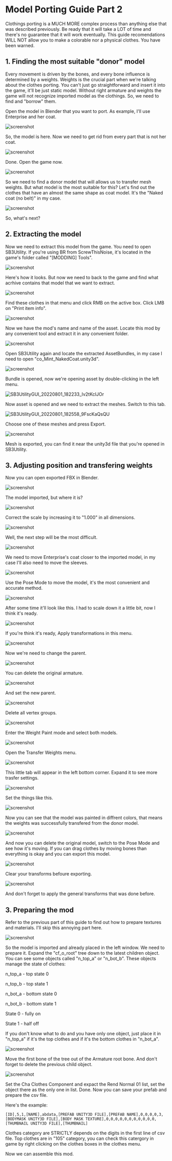 # Model Porting Guide Part 2

Clothings porting is a MUCH MORE complex process than anything else that was described previously.
Be ready that it will take a LOT of time and there's no guarantee that it will work eventually.
This guide recomendations WILL NOT allow you to make a colorable nor a physical clothes.
You have been warned.


## 1. Finding the most suitable "donor" model

Every movement is driven by the bones, and every bone influence is determined by a weights.
Weights is the crucial part when we're talking about the clothes porting. 
You can't just go straightforward and insert it into the game, it'll be just static model.
Without right armature and weights the game will not recognize imported model as the clothings.
So, we need to find and "borrow" them.

Open the model in Blender that you want to port. As example, I'll use Enterprise and her coat.

![screenshot](https://user-images.githubusercontent.com/52298587/182175591-01bdecaa-016b-4150-b110-cd93a38d39d0.png)

So, the model is here. Now we need to get rid from every part that is not her coat.

![screenshot](https://user-images.githubusercontent.com/52298587/182177338-302ca83b-261d-45c2-8f44-6ca6525cc42e.png)

Done. Open the game now.

![screenshot](https://user-images.githubusercontent.com/52298587/182177780-4397ab1c-96d9-40c8-bef1-d7204ef24203.png)

So we need to find a donor model that will allows us to transfer mesh weights.
But what model is the most suitable for this? Let's find out the clothes that have an almost the same shape as coat model.
It's the "Naked coat (no belt)" in my case. 

![screenshot](https://user-images.githubusercontent.com/52298587/182179822-9e5db838-e218-4005-84eb-496871ae471b.png)

So, what's next?

## 2. Extracting the model

Now we need to extract this model from the game. You need to open SB3Utility. 
If you're using BR from ScrewThisNoise, it's located in the game's folder called "[MODDING] Tools".

![screenshot](https://user-images.githubusercontent.com/52298587/182180750-bd2e5393-3de1-4b75-b83a-3803f7b82266.png)

Here's how it looks. But now we need to back to the game and find what acrhive contains that model that we want to extract.

![screenshot](https://user-images.githubusercontent.com/52298587/182181275-0063735a-8888-4de2-b84d-bb4cfc7c2ea5.png)

Find these clothes in that menu and click RMB on the active box. Click LMB on "Print item info".

![screenshot](https://user-images.githubusercontent.com/52298587/182181544-2ab4d6d9-665b-40e4-8aa3-1c25002c446c.png)

Now we have the mod's name and name of the asset. Locate this mod by any convenient tool and extract it in any convenient folder.

![screenshot](https://user-images.githubusercontent.com/52298587/182182337-f5f74f4d-9c28-4018-9d19-7c238d37d374.png)

Open SB3Utility again and locate the extracted AssetBundles, in my case I need to open "co_Mint_NakedCoat.unity3d".

![screenshot](https://user-images.githubusercontent.com/52298587/182183057-23e3cdca-6d49-4ec5-8c87-8a16fe370d5c.png)

Bundle is opened, now we're opening asset by double-clicking in the left menu.

![SB3UtilityGUI_20220801_182233_Iv2tKcIJOr](https://user-images.githubusercontent.com/52298587/182183572-14545fc7-5e19-41bc-9a14-ea17c2444e0b.png)

Now asset is opened and we need to extract the meshes. Switch to this tab.

![SB3UtilityGUI_20220801_182558_9FscKaQsQU](https://user-images.githubusercontent.com/52298587/182184259-21cdc16a-3dbc-4a14-9667-52fa8170ef18.png)

Choose one of these meshes and press Export.

![screenshot](https://user-images.githubusercontent.com/52298587/182184506-d83e512d-7bda-43b8-9823-7b563934df57.png)

Mesh is exported, you can find it near the unity3d file that you're opened in SB3Utility.

## 3. Adjusting position and transfering weights

Now you can open exported FBX in Blender.

![screenshot](https://user-images.githubusercontent.com/52298587/182185277-7e19997e-23da-4829-bdc6-55e27068387c.png)

The model imported, but where it is? 

![screenshot](https://user-images.githubusercontent.com/52298587/182185421-4042fba6-f293-4378-96c3-878c1d2b6c61.png)

Correct the scale by increasing it to "1.000" in all dimensions.

![screenshot](https://user-images.githubusercontent.com/52298587/182185703-78a58aae-18ff-4b9a-9af4-36791e408553.png)

Well, the next step will be the most difficult.

![screenshot](https://user-images.githubusercontent.com/52298587/182194634-2cf8d279-44f3-444b-84c6-7f1288bebacd.png)

We need to move Enterprise's coat closer to the imported model, in my case I'll also need to move the sleeves.

![screenshot](https://user-images.githubusercontent.com/52298587/182196646-b6b077bf-e884-4171-a863-d2291dedcd41.png)

Use the Pose Mode to move the model, it's the most convenient and accurate method.

![screenshot](https://user-images.githubusercontent.com/52298587/182197364-77ea2f70-3943-4f7a-9935-acafcf811f6e.png)

After some time it'll look like this. I had to scale down it a little bit, now I think it's ready.

![screenshot](https://user-images.githubusercontent.com/52298587/182197671-a839ab9f-88be-43e8-848c-43fc7fc07a62.png)

If you're think it's ready, Apply transformations in this menu.

![screenshot](https://user-images.githubusercontent.com/52298587/182197947-1946b3a8-3246-4d55-b3d7-b2e1b741d37c.png)

Now we're need to change the parent. 

![screenshot](https://user-images.githubusercontent.com/52298587/182198142-8a593eb3-c54e-4320-9a97-71213150e721.png)

You can delete the original armature.

![screenshot](https://user-images.githubusercontent.com/52298587/182198278-95a2eae4-046b-4d61-8411-a13c0186d20c.png)

And set the new parent. 

![screenshot](https://user-images.githubusercontent.com/52298587/182198570-d0ed4cbb-4f1c-4442-a49a-c29a1499a1e2.png)

Delete all vertex groups. 

![screenshot](https://user-images.githubusercontent.com/52298587/182198815-43192cab-4be6-4f54-b9a4-58842518404a.png)

Enter the Weight Paint mode and select both models. 

![screenshot](https://user-images.githubusercontent.com/52298587/182198910-78fbec7b-ba83-4a8c-9664-8bb724182080.png)

Open the Transfer Weights menu.

![screenshot](https://user-images.githubusercontent.com/52298587/182198985-cf4e2c9c-09c7-48b7-a804-da1068db5c3c.png)

This little tab will appear in the left bottom corner. Expand it to see more trasfer settings.

![screenshot](https://user-images.githubusercontent.com/52298587/182199215-c8a7199d-0569-4b0b-bdb0-542fb7088b0a.png)

Set the things like this.

![screenshot](https://user-images.githubusercontent.com/52298587/182199307-7cfca186-5db1-4b6d-84d6-456fa2e331b8.png)

Now you can see that the model was painted in diffrent colors, that means the weights was successfully transfered from the donor model.

![screenshot](https://user-images.githubusercontent.com/52298587/182199555-3e727b66-cefa-4814-8183-301211d67c61.png)

And now you can delete the original model, switch to the Pose Mode and see how it's moving. 
If you can drag clothes by moving bones than everything is okay and you can export this model.

![screenshot](https://user-images.githubusercontent.com/52298587/182346113-5182902d-c3d2-4863-8996-edaa6bd76b1e.png)

Clear your transforms befoure exporting.

![screenshot](https://user-images.githubusercontent.com/52298587/182346292-daeb54e9-dd1f-46da-92ec-b13c596fb433.png)

And don't forget to apply the general transforms that was done before.

## 3. Preparing the mod

Refer to the previous part of this guide to find out how to prepare textures and materials.
I'll skip this annoying part here.

![screenshot](https://user-images.githubusercontent.com/52298587/182347717-fde4a651-0f28-42a5-9271-79875d538b2c.png)

So the model is imported and already placed in the left window. We need to prepare it.
Expand the "cf_o_root" tree down to the latest children object.
You can see some objects called "n_top_a" or "n_bot_b".
These objects manage the state of clothes: 


n_top_a - top state 0

n_top_b - top state 1

n_bot_a - bottom state 0

n_bot_b - bottom state 1

State 0 - fully on

State 1 - half off


If you don't know what to do and you have only one object, just place it in "n_top_a" if it's the top clothes and if it's the bottom clothes in "n_bot_a".

![screenshot](https://user-images.githubusercontent.com/52298587/182349664-ba11b691-4827-4094-a7de-0034a1f83b37.png)

Move the first bone of the tree out of the Armature root bone.
And don't forget to delete the previous child object.

![screenshot](https://user-images.githubusercontent.com/52298587/182350035-5302df30-2207-47f9-b63e-ace8540ac251.png)

Set the Cha Clothes Component and expact the Rend Normal 01 list, set the object there as the only one in list.
Done. Now you can save your prefab and prepare the csv file.

Here's the example:

    [ID],5,1,[NAME],abdata,[PREFAB UNITY3D FILE],[PREFAB NAME],0,0,0,0,3,[BODYMASK UNITY3D FILE],[BODY MASK TEXTURE],0,0,0,0,0,0,0,0,0,0,0,[THUMBNAIL UNITY3D FILE],[THUMBNAIL]

Clothes category are STRICTLY depends on the digits in the first line of csv file. 
Top clothes are in "105" category, you can check this catergory in game by right clicking on the clothes boxes in the clothes menu.

Now we can assemble this mod.


